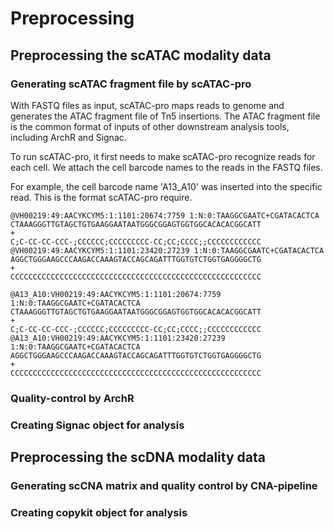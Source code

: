 # Preprocessing


## Preprocessing the scATAC modality data

### Generating scATAC fragment file by scATAC-pro

With FASTQ files as input, scATAC-pro maps reads to genome and generates the ATAC fragment file of Tn5 insertions. The ATAC fragment file is the common format of inputs of other downstream analysis tools, including ArchR and Signac. 

To run scATAC-pro, it first needs to make scATAC-pro recognize reads for each cell. We attach the cell barcode names to the reads in the FASTQ files. 

For example, the cell barcode name 'A13_A10' was inserted into the specific read. This is the format scATAC-pro require. 

```
@VH00219:49:AACYKCYM5:1:1101:20674:7759 1:N:0:TAAGGCGAATC+CGATACACTCA
CTAAAGGGTTGTAGCTGTGAAGGAATAATGGGCGGAGTGGTGGCACACACGGCATT
+
C;C-CC-CC-CCC-;CCCCCC;CCCCCCCCC-CC;CC;CCCC;;CCCCCCCCCCCC
@VH00219:49:AACYKCYM5:1:1101:23420:27239 1:N:0:TAAGGCGAATC+CGATACACTCA
AGGCTGGGAAGCCCAAGACCAAAGTACCAGCAGATTTGGTGTCTGGTGAGGGGCTG
+
CCCCCCCCCCCCCCCCCCCCCCCCCCCCCCCCCCCCCCCCCCCCCCCCCCCCCCCC
```

```
@A13_A10:VH00219:49:AACYKCYM5:1:1101:20674:7759 1:N:0:TAAGGCGAATC+CGATACACTCA
CTAAAGGGTTGTAGCTGTGAAGGAATAATGGGCGGAGTGGTGGCACACACGGCATT
+
C;C-CC-CC-CCC-;CCCCCC;CCCCCCCCC-CC;CC;CCCC;;CCCCCCCCCCCC
@A13_A10:VH00219:49:AACYKCYM5:1:1101:23420:27239 1:N:0:TAAGGCGAATC+CGATACACTCA
AGGCTGGGAAGCCCAAGACCAAAGTACCAGCAGATTTGGTGTCTGGTGAGGGGCTG
+
CCCCCCCCCCCCCCCCCCCCCCCCCCCCCCCCCCCCCCCCCCCCCCCCCCCCCCCC
```


### Quality-control by ArchR

### Creating Signac object for analysis

## Preprocessing the scDNA modality data

### Generating scCNA matrix and quality control by CNA-pipeline

### Creating copykit object for analysis